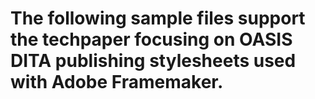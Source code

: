 # The following sample files support the techpaper focusing on OASIS DITA publishing stylesheets used with Adobe Framemaker.  
